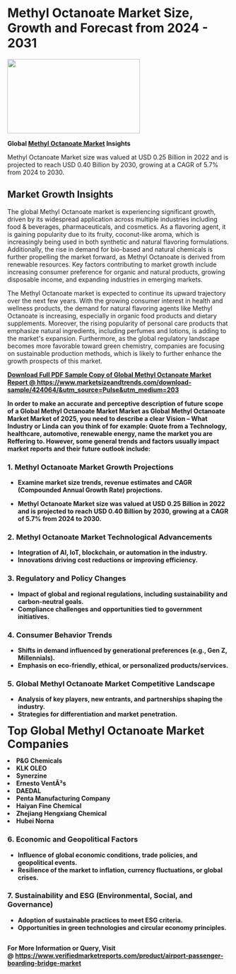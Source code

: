 <H1>Methyl Octanoate Market Size, Growth and Forecast from 2024 - 2031</H1><img class="aligncenter size-medium wp-image-584254" src="https://thirdeyenews.in/wp-content/uploads/2024/09/Global-Market-Research-300x168.jpeg" alt="" width="300" height="168" /><p><strong>Global&nbsp;<a href="https://www.marketsizeandtrends.com/download-sample/424064/&amp;utm_source=Pulse&amp;utm_medium=203">Methyl Octanoate Market</a> Insights</strong></p><p>Methyl Octanoate Market size was valued at USD 0.25 Billion in 2022 and is projected to reach USD 0.40 Billion by 2030, growing at a CAGR of 5.7% from 2024 to 2030.</p><p><h2>Market Growth Insights</h2> <p>The global Methyl Octanoate market is experiencing significant growth, driven by its widespread application across multiple industries including food & beverages, pharmaceuticals, and cosmetics. As a flavoring agent, it is gaining popularity due to its fruity, coconut-like aroma, which is increasingly being used in both synthetic and natural flavoring formulations. Additionally, the rise in demand for bio-based and natural chemicals is further propelling the market forward, as Methyl Octanoate is derived from renewable resources. Key factors contributing to market growth include increasing consumer preference for organic and natural products, growing disposable income, and expanding industries in emerging markets.</p> <p><strong><a href="#"></a></strong></p> <p>The Methyl Octanoate market is expected to continue its upward trajectory over the next few years. With the growing consumer interest in health and wellness products, the demand for natural flavoring agents like Methyl Octanoate is increasing, especially in organic food products and dietary supplements. Moreover, the rising popularity of personal care products that emphasize natural ingredients, including perfumes and lotions, is adding to the market's expansion. Furthermore, as the global regulatory landscape becomes more favorable toward green chemistry, companies are focusing on sustainable production methods, which is likely to further enhance the growth prospects of this market.</p> <p><strong><a href="#"></p><p><span class=""><strong>Download Full PDF Sample Copy of Global Methyl Octanoate Market Report</strong> @ <a href="https://www.marketsizeandtrends.com/download-sample/424064/&amp;utm_source=Pulse&amp;utm_medium=203" target="_blank">https://www.marketsizeandtrends.com/download-sample/424064/&amp;utm_source=Pulse&amp;utm_medium=203</a></span></p><p>In order to make an accurate and perceptive description of future scope of a Global&nbsp;Methyl Octanoate Market Market as Global&nbsp;Methyl Octanoate Market Market of 2025, you need to describe a clear Vision &ndash; What Industry or Linda can you think of for example: Quote from a Technology, healthcare, automotive, renewable energy, name the market you are Reffering to. However, some general trends and factors usually impact market reports and their future outlook include:</p><h3>1.&nbsp;<strong>Methyl Octanoate Market Growth Projections</strong></h3><ul><li>Examine market size trends, revenue estimates and CAGR (Compounded Annual Growth Rate) projections.</li><li><p>Methyl Octanoate Market size was valued at USD 0.25 Billion in 2022 and is projected to reach USD 0.40 Billion by 2030, growing at a CAGR of 5.7% from 2024 to 2030.</p></li></ul><h3>2.&nbsp;<strong>Methyl Octanoate Market Technological Advancements</strong></h3><ul><li>Integration of AI, IoT, blockchain, or automation in the industry.</li><li>Innovations driving cost reductions or improving efficiency.</li></ul><h3>3.&nbsp;<strong>Regulatory and Policy Changes</strong></h3><ul><li>Impact of global and regional regulations, including sustainability and carbon-neutral goals.</li><li>Compliance challenges and opportunities tied to government initiatives.</li></ul><h3>4.&nbsp;<strong>Consumer Behavior Trends</strong></h3><ul><li>Shifts in demand influenced by generational preferences (e.g., Gen Z, Millennials).</li><li>Emphasis on eco-friendly, ethical, or personalized products/services.</li></ul><h3>5.&nbsp;<strong>Global Methyl Octanoate Market Competitive Landscape</strong></h3><ul><li>Analysis of key players, new entrants, and partnerships shaping the industry.</li><li>Strategies for differentiation and market penetration.</li></ul><p data-pm-slice="1 1 []"><span style="color: inherit; font-family: inherit; font-size: 25px;">Top Global Methyl Octanoate Market Companies</span></p><div class="" data-test-id=""><p><li>P&G Chemicals</li><li> KLK OLEO</li><li> Synerzine</li><li> Ernesto VentÃ³s</li><li> DAEDAL</li><li> Penta Manufacturing Company</li><li> Haiyan Fine Chemical</li><li> Zhejiang Hengxiang Chemical</li><li> Hubei Norna</li></p></div><h3>6.&nbsp;<strong>Economic and Geopolitical Factors</strong></h3><ul><li>Influence of global economic conditions, trade policies, and geopolitical events.</li><li>Resilience of the market to inflation, currency fluctuations, or global crises.</li></ul><h3>7.&nbsp;<strong>Sustainability and ESG (Environmental, Social, and Governance)</strong></h3><ul><li>Adoption of sustainable practices to meet ESG criteria.</li><li>Opportunities in green technologies and circular economy principles.</li></ul><h2><strong style="font-size: 14px;">For More Information or Query, Visit @&nbsp;</strong><a style="background-color: #ffffff; font-size: 14px;" href="https://www.marketsizeandtrends.com/report/methyl-octanoate-market/" target="_blank">https://www.verifiedmarketreports.com/product/airport-passenger-boarding-bridge-market</a></h2>
